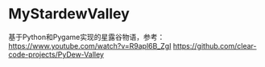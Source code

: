 # MyStardewValley
基于Python和Pygame实现的星露谷物语，参考：https://www.youtube.com/watch?v=R9apl6B_ZgI  https://github.com/clear-code-projects/PyDew-Valley
